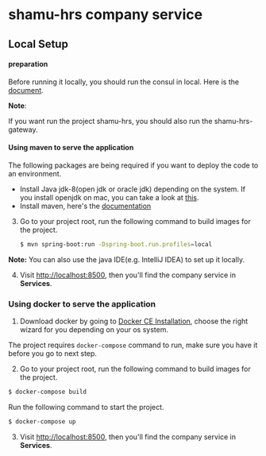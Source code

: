 # shamu-hrs company service

## Local Setup

#### preparation

Before running it locally, you should run the consul in local.
Here is the [document](https://github.com/tardisone/shamu-hrs/blob/master/consul-setup-in-local.md).

**Note**:

If you want run the project shamu-hrs, you should also run the shamu-hrs-gateway.

#### Using maven to serve the application

The following packages are being required if you want to deploy the code to an environment.

   - Install Java jdk-8(open jdk or oracle jdk) depending on the system. If you install openjdk on mac, you can take a look at [this](https://apple.stackexchange.com/questions/334384/how-can-i-install-java-openjdk-8-on-high-sierra).
   - Install maven, here's the [documentation](https://maven.apache.org/install.html)

3. Go to your project root, run the following command to build images for the project.

   ```bash
   $ mvn spring-boot:run -Dspring-boot.run.profiles=local
   ```

**Note:**
    You can also use the java IDE(e.g. IntelliJ IDEA) to set up it locally.

4. Visit [http://localhost:8500](http://localhost:8500), then you'll find the company service in **Services**.

### Using docker to serve the application

1. Download docker by going to [Docker CE Installation](https://docs.docker.com/engine/installation/), choose the right wizard for you depending on your os system.

The project requires `docker-compose` command to run, make sure you have it before you go to next step.

2. Go to your project root, run the following command to build images for the project.

```bash
$ docker-compose build
```

Run the following command to start the project.

```bash
$ docker-compose up
```

3. Visit [http://localhost:8500](http://localhost:8500), then you'll find the company service in **Services**.
